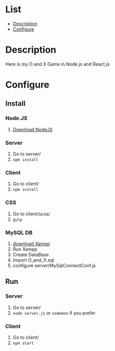 # List
* <a href="#Description">Description</a>
* <a href="#Configure">Configure</a>

# <div id="Description">Description</div>
Here is my O and X Game in Node.js and React.js

# <div id="Configure">Configure</div>
## Install
### Node.JS
1. <a href="https://nodejs.org/en/">Download NodeJS</a>
### Server
1. Go to server/
2. <code>npm install</code>
### Client
1. Go to client/
2. <code>npm install</code>
### CSS
1. Go to client/scss/
2. <code>gulp</code>
### MySQL DB
1. <a href="https://www.apachefriends.org/pl/download.html"> download Xampp </a>
2. Run Xampp
3. Create DataBase
4. Import O_and_X.sql
5. configure server/MySqlConnectConf.js
## Run
### Server
1. Go to server/
2. <code>node server.js</code> or <code>nodemon</code> if you prefer
### Client
1. Go to client/
2. <code>npm start</code>
